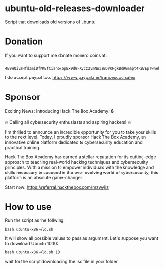 # ubuntu-old-releases-downloader
Script that downloads old versions of ubuntu


# Donation

If you want to support me donate monero coins at: 
```

4B9WQivaHfd3miDfPKEfCianocGpBx9d8FXycz2vmNW3aBDVKHgkBd9Gmapt4RBVEpTwnehujsiUBBehUiLvnEHs7VFstCC

```

I do accept paypal too: https://www.paypal.me/francescodisales


# Sponsor

Exciting News: Introducing Hack The Box Academy! 🔒

🔥 Calling all cybersecurity enthusiasts and aspiring hackers! 🔥

I'm thrilled to announce an incredible opportunity for you to take your skills to the next level. Today, I proudly sponsor Hack The Box Academy, an innovative online platform dedicated to cybersecurity education and practical training.

Hack The Box Academy has earned a stellar reputation for its cutting-edge approach to teaching real-world hacking techniques and cybersecurity principles. With a mission to empower individuals with the knowledge and skills necessary to succeed in the ever-evolving world of cybersecurity, this platform is an absolute game-changer.

Start now: https://referral.hackthebox.com/mzwyliz

# How to use
Run the script as the follwing:
```
bash ubuntu-x86-old.sh

```
It will show all possible values to pass as argument. Let's suppose you want to download Ubuntu 10.10:
```
bash ubuntu-x86-old.sh 13
```

wait for the script downloading the iso file in your folder
